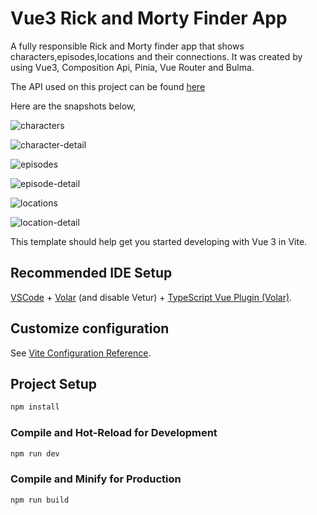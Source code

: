 # Vue3 Rick and Morty Finder App

A fully responsible Rick and Morty finder app that shows characters,episodes,locations and their connections. It was created by using Vue3, Composition Api, Pinia, Vue Router and Bulma.

The API used on this project can be found <a href="https://rickandmortyapi.com/" target="_blank">here</a>

Here are the snapshots below,

![characters](https://user-images.githubusercontent.com/67799995/218969362-0eeac39e-d2e2-4844-8ee5-51e7aee8a0cd.png)

![character-detail](https://user-images.githubusercontent.com/67799995/218969399-ff602a63-a7f1-4f6b-b2c3-021ea912d72e.png)

![episodes](https://user-images.githubusercontent.com/67799995/218969405-b0289b61-a9b9-43c8-b320-bb5070b4c60d.png)

![episode-detail](https://user-images.githubusercontent.com/67799995/218969410-8dd98a2f-fec0-4e28-b45b-19436acd9601.png)

![locations](https://user-images.githubusercontent.com/67799995/218969411-92ec9889-32a4-4b73-a1a3-1cc6774c76e7.png)

![location-detail](https://user-images.githubusercontent.com/67799995/218969416-de0d313c-13c6-4d43-ae97-6c13f0c6f66a.png)


This template should help get you started developing with Vue 3 in Vite.

## Recommended IDE Setup

[VSCode](https://code.visualstudio.com/) + [Volar](https://marketplace.visualstudio.com/items?itemName=Vue.volar) (and disable Vetur) + [TypeScript Vue Plugin (Volar)](https://marketplace.visualstudio.com/items?itemName=Vue.vscode-typescript-vue-plugin).

## Customize configuration

See [Vite Configuration Reference](https://vitejs.dev/config/).

## Project Setup

```sh
npm install
```

### Compile and Hot-Reload for Development

```sh
npm run dev
```

### Compile and Minify for Production

```sh
npm run build
```

